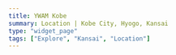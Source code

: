 ```yaml
---
title: YWAM Kobe
summary: Location | Kobe City, Hyogo, Kansai
type: "widget_page"
tags: ["Explore", "Kansai", "Location"]
---
```

